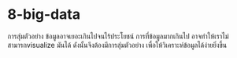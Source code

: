 # 8-big-data
การสุ่มตัวอย่าง ข้อมูลอาจเยอะเกินไปจนไร้ประโยชน์
การที่ข้อมูลมากเกินไป อาจทำให้เราไม่สามารถvisualize มันได้ ดังนั้นจึงต้องมีการสุ่มตัวอย่าง เพื่อให้วิเคราะห์ข้อมูลได้ง่ายยิ่งขึ้น

